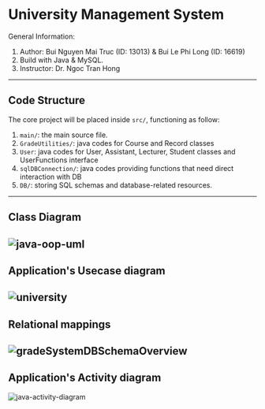 # University Management System
General Information:

1. Author: Bui Nguyen Mai Truc (ID: 13013) & Bui Le Phi Long (ID: 16619)  
2. Build with Java & MySQL.
3. Instructor: Dr. Ngoc Tran Hong

---
## Code Structure

The core project will be placed inside `src/`, functioning as follow:
1. `main/`: the main source file.
2. `GradeUtilities/`: java codes for Course and Record classes
3. `User`: java codes for User, Assistant, Lecturer, Student classes and UserFunctions interface 
4. `sqlDBConnection/`: java codes providing functions that need direct interaction with DB
5. `DB/`: storing SQL schemas and database-related resources.
---
## Class Diagram
![java-oop-uml](https://user-images.githubusercontent.com/33834474/147383059-c1745f51-52b7-40ce-8419-b518630d5751.jpg)
---
## Application's Usecase diagram
![university](https://user-images.githubusercontent.com/80462415/143812483-bf6586cf-0956-4651-bbcf-9554a21b3eed.png)
---
## Relational mappings
![gradeSystemDBSchemaOverview](https://user-images.githubusercontent.com/33834474/145151507-f9a964d9-34ba-4c11-a1f2-383793f8a57d.png)
---
## Application's Activity diagram
![java-activity-diagram](https://user-images.githubusercontent.com/80462415/143812548-2c4eb2e1-f106-42c8-bc53-92b12af4d19d.png)




